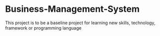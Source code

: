 # Business-Management-System
This project is to be a baseline project for learning new skills, technology, framework or programming language
